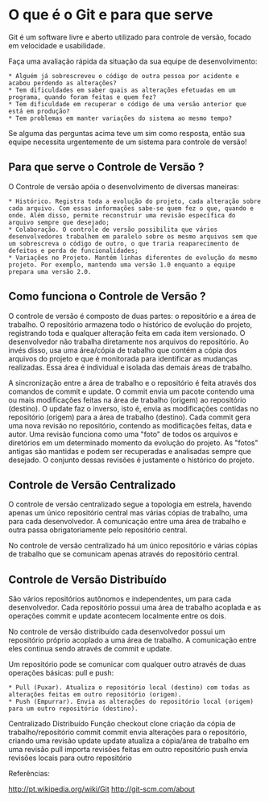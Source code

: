 # O que é o Git e para que serve

Git é um software livre e aberto utilizado para controle de versão, focado em velocidade e usabilidade.

Faça uma avaliação rápida da situação da sua equipe de desenvolvimento:

    * Alguém já sobrescreveu o código de outra pessoa por acidente e acabou perdendo as alterações?
    * Tem dificuldades em saber quais as alterações efetuadas em um programa, quando foram feitas e quem fez?
    * Tem dificuldade em recuperar o código de uma versão anterior que está em produção?
    * Tem problemas em manter variações do sistema ao mesmo tempo?

Se alguma das perguntas acima teve um sim como resposta, então sua equipe necessita urgentemente de um sistema para controle de versão!

## Para que serve o Controle de Versão ?

O Controle de versão apóia o desenvolvimento de diversas maneiras:

    * Histórico. Registra toda a evolução do projeto, cada alteração sobre cada arquivo. Com essas informações sabe-se quem fez o que, quando e onde. Além disso, permite reconstruir uma revisão específica do arquivo sempre que desejado;
    * Colaboração. O controle de versão possibilita que vários desenvolvedores trabalhem em paralelo sobre os mesmo arquivos sem que um sobrescreva o código de outro, o que traria reaparecimento de defeitos e perda de funcionalidades;
    * Variações no Projeto. Mantém linhas diferentes de evolução do mesmo projeto. Por exemplo, mantendo uma versão 1.0 enquanto a equipe prepara uma versão 2.0.

## Como funciona o Controle de Versão ?

O controle de versão é composto de duas partes: o repositório e a área de trabalho. O repositório armazena todo o histórico de evolução do projeto, registrando toda e qualquer alteração feita em cada item versionado.
O desenvolvedor não trabalha diretamente nos arquivos do repositório. Ao invés disso, usa uma área/cópia de trabalho que contém a cópia dos arquivos do projeto e que é monitorada para identificar as mudanças realizadas. Essa área é individual e isolada das demais áreas de trabalho.

A sincronização entre a área de trabalho e o repositório é feita através dos comandos de commit e update.
O commit envia um pacote contendo uma ou mais modificações feitas na área de trabalho (origem) ao repositório (destino). O update faz o inverso, isto é, envia as modificações contidas no repositório (origem) para a área de trabalho (destino).
Cada commit gera uma nova revisão no repositório, contendo as modificações feitas, data e autor. Uma revisão funciona como uma "foto" de todos os arquivos e diretórios em um determinado momento da evolução do projeto. As "fotos" antigas são mantidas e podem ser recuperadas e analisadas sempre que desejado. O conjunto dessas revisões é justamente o histórico do projeto.

## Controle de Versão Centralizado
O controle de versão centralizado segue a topologia em estrela, havendo apenas um único repositório central mas várias cópias de trabalho, uma para cada desenvolvedor. A comunicação entre uma área de trabalho e outra passa obrigatoriamente pelo repositório central.

No controle de versão centralizado há um único repositório e várias cópias de trabalho que se comunicam apenas através do repositório central.

## Controle de Versão Distribuído
São vários repositórios autônomos e independentes, um para cada desenvolvedor. Cada repositório possui uma área de trabalho acoplada e as operações commit e update acontecem localmente entre os dois.

No controle de versão distribuído cada desenvolvedor possui um repositório próprio acoplado a uma área de trabalho. A comunicação entre eles continua sendo através de commit e update.

Um repositório pode se comunicar com qualquer outro através de duas operações básicas: pull e push:

    * Pull (Puxar). Atualiza o repositório local (destino) com todas as alterações feitas em outro repositório (origem).
    * Push (Empurrar). Envia as alterações do repositório local (origem) para um outro repositório (destino).

Centralizado	Distribuído	Função
checkout	clone	criação da cópia de trabalho/repositório
commit	commit	envia alterações para o repositório, criando uma revisão
update	update	atualiza a cópia/área de trabalho em uma revisão
pull	importa revisões feitas em outro repositório
push	envia revisões locais para outro repositório


Referências:

http://pt.wikipedia.org/wiki/Git
http://git-scm.com/about
